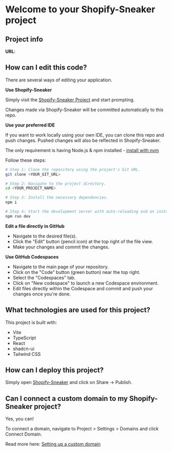 # Welcome to your Shopify-Sneaker project

## Project info

**URL**: 
## How can I edit this code?

There are several ways of editing your application.

**Use Shopify-Sneaker**

Simply visit the [Shopify-Sneaker Project]() and start prompting.

Changes made via Shopify-Sneaker will be committed automatically to this repo.

**Use your preferred IDE**

If you want to work locally using your own IDE, you can clone this repo and push changes. Pushed changes will also be reflected in Shopify-Sneaker.

The only requirement is having Node.js & npm installed - [install with nvm](https://github.com/nvm-sh/nvm#installing-and-updating)

Follow these steps:

```sh
# Step 1: Clone the repository using the project's Git URL.
git clone <YOUR_GIT_URL>

# Step 2: Navigate to the project directory.
cd <YOUR_PROJECT_NAME>

# Step 3: Install the necessary dependencies.
npm i

# Step 4: Start the development server with auto-reloading and an instant preview.
npm run dev
```

**Edit a file directly in GitHub**

- Navigate to the desired file(s).
- Click the "Edit" button (pencil icon) at the top right of the file view.
- Make your changes and commit the changes.

**Use GitHub Codespaces**

- Navigate to the main page of your repository.
- Click on the "Code" button (green button) near the top right.
- Select the "Codespaces" tab.
- Click on "New codespace" to launch a new Codespace environment.
- Edit files directly within the Codespace and commit and push your changes once you're done.

## What technologies are used for this project?

This project is built with:

- Vite
- TypeScript
- React
- shadcn-ui
- Tailwind CSS

## How can I deploy this project?

Simply open [Shopify-Sneaker](https://Shopify-Sneaker.dev/projects/5c636e80-829c-4908-b8d9-ed4a8fee704a) and click on Share -> Publish.

## Can I connect a custom domain to my Shopify-Sneaker project?

Yes, you can!

To connect a domain, navigate to Project > Settings > Domains and click Connect Domain.

Read more here: [Setting up a custom domain](https://docs.Shopify-Sneaker.dev/tips-tricks/custom-domain#step-by-step-guide)
